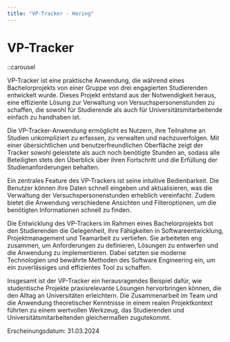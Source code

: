 ```yaml
---
title: "VP-Tracker - Hering"
---
```


# VP-Tracker
::carousel

<div class="mainText">
VP-Tracker ist eine praktische Anwendung, die während eines Bachelorprojekts von einer Gruppe von drei engagierten Studierenden entwickelt wurde. Dieses Projekt entstand aus der Notwendigkeit heraus, eine effiziente Lösung zur Verwaltung von Versuchspersonenstunden zu schaffen, die sowohl für Studierende als auch für Universitätsmitarbeitende einfach zu handhaben ist.

Die VP-Tracker-Anwendung ermöglicht es Nutzern, ihre Teilnahme an Studien unkompliziert zu erfassen, zu verwalten und nachzuverfolgen. Mit einer übersichtlichen und benutzerfreundlichen Oberfläche zeigt der Tracker sowohl geleistete als auch noch benötigte Stunden an, sodass alle Beteiligten stets den Überblick über ihren Fortschritt und die Erfüllung der Studienanforderungen behalten.

Ein zentrales Feature des VP-Trackers ist seine intuitive Bedienbarkeit. Die Benutzer können ihre Daten schnell eingeben und aktualisieren, was die Verwaltung der Versuchspersonenstunden erheblich vereinfacht. Zudem bietet die Anwendung verschiedene Ansichten und Filteroptionen, um die benötigten Informationen schnell zu finden.

Die Entwicklung des VP-Trackers im Rahmen eines Bachelorprojekts bot den Studierenden die Gelegenheit, ihre Fähigkeiten in Softwareentwicklung, Projektmanagement und Teamarbeit zu vertiefen. Sie arbeiteten eng zusammen, um Anforderungen zu definieren, Lösungen zu entwerfen und die Anwendung zu implementieren. Dabei setzten sie moderne Technologien und bewährte Methoden des Software Engineering ein, um ein zuverlässiges und effizientes Tool zu schaffen.

Insgesamt ist der VP-Tracker ein herausragendes Beispiel dafür, wie studentische Projekte praxisrelevante Lösungen hervorbringen können, die den Alltag an Universitäten erleichtern. Die Zusammenarbeit im Team und die Anwendung theoretischer Kenntnisse in einem realen Projektkontext führten zu einem wertvollen Werkzeug, das Studierenden und Universitätsmitarbeitenden gleichermaßen zugutekommt.
</div>

<div class="date">
Erscheinungsdatum: 31.03.2024
</div>